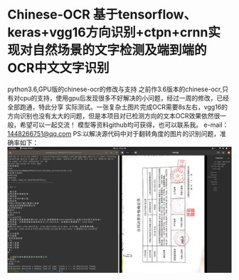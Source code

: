 # Chinese-OCR   基于tensorflow、keras+vgg16方向识别+ctpn+crnn实现对自然场景的文字检测及端到端的OCR中文文字识别
python3.6,GPU版的chinese-ocr的修改与支持
之前作3.6版本的chinese-ocr,只有对cpu的支持，使用gpu后发现很多不好解决的小问题，经过一周的修改，已经全部跑通，特此分享
实际测试。一张复杂土图片完成OCR需要8s左右，vgg16的方向识别也没有太大的问题，但是本项目对已检测方向的文本OCR效果依然很一般，希望可以一起交流！
模型等资料github均可获得，也可以联系我。
e-mail：1448266751@qq.com
PS:以解决源代码中对于翻转角度的图片的识别问题，准确率如下：
![image](https://github.com/RayJueZhu/Chinese-OCR/blob/master/Screenshot%20from%202020-02-11%2012-14-49.png)
